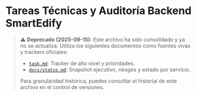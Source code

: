 # Tareas Técnicas y Auditoría Backend SmartEdify

> ⚠️ **Deprecado (2025-09-15):**
> Este archivo ha sido consolidado y ya no se actualiza. Utiliza los siguientes documentos como fuentes vivas y trackers oficiales:
>
> - [`task.md`](../task.md): Tracker de alto nivel y prioridades.
> - [`docs/status.md`](status.md): Snapshot ejecutivo, riesgos y estado por servicio.
>
> Para granularidad histórica, puedes consultar el historial de este archivo en el control de versiones.
